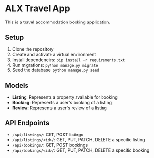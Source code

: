 # ALX Travel App

This is a travel accommodation booking application.

## Setup

1. Clone the repository
2. Create and activate a virtual environment
3. Install dependencies: `pip install -r requirements.txt`
4. Run migrations: `python manage.py migrate`
5. Seed the database: `python manage.py seed`

## Models

- **Listing**: Represents a property available for booking
- **Booking**: Represents a user's booking of a listing
- **Review**: Represents a user's review of a listing

## API Endpoints

- `/api/listings/`: GET, POST listings
- `/api/listings/<id>/`: GET, PUT, PATCH, DELETE a specific listing
- `/api/bookings/`: GET, POST bookings
- `/api/bookings/<id>/`: GET, PUT, PATCH, DELETE a specific booking